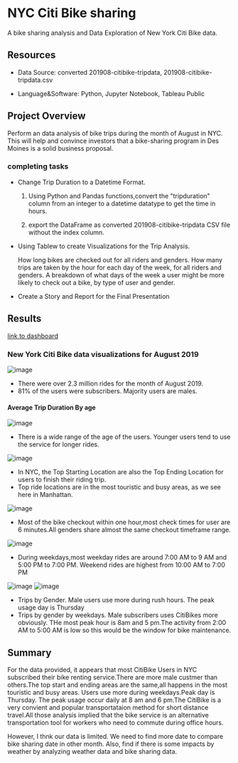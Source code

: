 # NYC Citi Bike sharing

A bike sharing analysis and Data Exploration of New York Citi Bike data. 
## Resources

- Data Source: converted 201908-citibike-tripdata, 201908-citibike-tripdata.csv

- Language&Software: Python, Jupyter Notebook, Tableau Public 

## Project Overview
Perform an data analysis of bike trips during the month of August in NYC. This will help and convince  investors that a bike-sharing program in Des Moines is a solid business proposal.

### completing tasks
* Change Trip Duration to a Datetime Format.
    1. Using Python and Pandas functions,convert the "tripduration" column from an integer to a datetime datatype to get the time in hours. 

    2. export the DataFrame as converted 201908-citibike-tripdata CSV file without the index column.

* Using Tablew to create Visualizations for the Trip Analysis.

    How long bikes are checked out for all riders and genders.
    How many trips are taken by the hour for each day of the week, for all riders and genders.
    A breakdown of what days of the week a user might be more likely to check out a bike, by type of user and gender.

* Create a Story and Report for the Final Presentation


## Results

[link to dashboard](https://public.tableau.com/app/profile/ying.bhandari/viz/NYCCitiBikeAnalysis_16321018322400/Story1?publish=yes)

### New York Citi Bike data visualizations for August 2019

![image](https://user-images.githubusercontent.com/85265816/133943753-a6a49f28-befa-42a1-9537-1064f5908ec4.png)

- There were over 2.3 million rides for the month of August 2019.
- 81% of the users were subscribers. Majority users are males.

#### Average Trip Duration By age
![image](https://user-images.githubusercontent.com/85265816/133943771-eb6a79d9-e98e-423e-84cb-32716e581ff1.png)

- There is a wide range of the age of the users. Younger users tend to use the service for longer rides.

![image](https://user-images.githubusercontent.com/85265816/133943810-2c9f1d6e-3f5b-428f-b07b-8160892efc85.png)
- In NYC, the Top Starting Location are also the Top Ending Location for users to finish their riding trip.
- Top ride locations are in the most touristic and busy areas, as we see here in Manhattan.


![image](https://user-images.githubusercontent.com/85265816/133943824-28efdfbb-2127-4a95-b367-3e20506956de.png)
- Most of the bike checkout within one hour,most check times for user are 6 minutes.All genders share almost the same checkout timeframe range.


![image](https://user-images.githubusercontent.com/85265816/133943837-0db2fb57-340d-4e5a-a2b8-75f8eeb14848.png)
- During weekdays,most weekday rides are around 7:00 AM to 9 AM and 5:00 PM to 7:00 PM. Weekend rides are highest from 10:00 AM to 7:00 PM



![image](https://user-images.githubusercontent.com/85265816/133943854-73db8b2d-8810-40c3-924a-8cebac8a8e14.png)
![image](https://user-images.githubusercontent.com/85265816/133943966-cb2dd12f-073d-4de4-bcad-73b57b48f116.png)

- Trips by Gender. Male users use more during rush hours. The peak usage day is Thursday
- Trips by gender by weekdays. Male subscribers uses CitiBikes more obviously. THe most  peak hour is 8am and 5 pm.The activity from 2:00 AM to 5:00 AM is low so this would be the window for bike maintenance.


## Summary

For the data provided, it appears that most CitiBike Users in NYC subscribed their bike renting service.There are more male custmer than others.The top start and ending areas are the same,all happens in the most touristic and busy areas. Users use more during weekdays.Peak day is Thursday. The peak usage occur daily at 8 am and 6 pm.The CitiBike is a very convient and popular transportataion method for short distance travel.All those analysis implied that the bike service is an alternative transportation tool for workers who need to commute during office hours.

However, I thnk our data is limited. We need to find more date to compare bike sharing date in other month. Also, find if there is some impacts by weather by analyzing weather data and bike sharing data.








